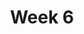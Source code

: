 ---
    title: Week 6
    weekNumber: 6
    days:
      - date: 2021-11-1
        events:
          "**LEC 16**{: .label .label-lecture } [Hypothesis Testing](http://datahub.ucsd.edu/user-redirect/git-sync?repo=https://github.com/dsc-courses/dsc10-2021-fa&subPath=lectures/lec16/lecture.ipynb)":
            "[DDS 7.1](https://eldridgejm.github.io/dive_into_data_science/07-hypothesis_testing/1_hypothesis_tests.html)"
          "**DIS 6**{: .label .label-disc } [In-Person Discussion](http://datahub.ucsd.edu/user-redirect/git-sync?repo=https://github.com/dsc-courses/dsc10-2021-fa&subPath=discussions/06-hypothesis_testing/)":
      - date: 2021-11-2
        events:
          "**PROJ**{: .label .label-proj } [**Midterm Project (due 11/2)**](http://datahub.ucsd.edu/user-redirect/git-sync?repo=https://github.com/dsc-courses/dsc10-2021-fa&subPath=midterm_project/project.ipynb)":
      - date: 2021-11-3
        events:
          "**LEC 17**{: .label .label-lecture } [Hypothesis Testing, Continued](http://datahub.ucsd.edu/user-redirect/git-sync?repo=https://github.com/dsc-courses/dsc10-2021-fa&subPath=lectures/lec17/lecture.ipynb)":
            "[DDS 7.1](https://eldridgejm.github.io/dive_into_data_science/07-hypothesis_testing/1_hypothesis_tests.html), [CIT 11.2](https://inferentialthinking.com/chapters/11/2/Multiple_Categories.html)"
      - date: 2021-11-5
        events:
          "**LEC 18**{: .label .label-lecture } Permutation Testing":
            "[DDS 7.2](https://eldridgejm.github.io/dive_into_data_science/07-hypothesis_testing/2_permutation_tests.html), [CIT 12](https://inferentialthinking.com/chapters/12/Comparing_Two_Samples.html)"
      - date: 2021-11-6
        events:
          "**LAB 5**{: .label .label-lab } [**Simulation, Sampling, and Hypothesis Testing (due 11/6)**](http://datahub.ucsd.edu/user-redirect/git-sync?repo=https://github.com/dsc-courses/dsc10-2021-fa&subPath=labs/05-hypothesis_testing/lab.ipynb)":
---